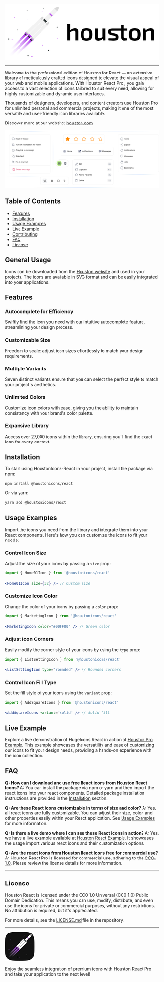 ![image](./public/logoHorizontalNPM.svg)

---

Welcome to the professional edition of Houston for React — an extensive library of meticulously crafted icons designed to elevate the visual appeal of your web and mobile applications. With Houston React Pro , you gain access to a vast selection of icons tailored to suit every need, allowing for highly customizable and dynamic user interfaces.

Thousands of designers, developers, and content creators use Houston Pro for unlimited personal and commercial projects, making it one of the most versatile and user-friendly icon libraries available.

Discover more at our website: [houston.com](https://houston-icons.vercel.app/)

![image](./public/tools.svg)


## Table of Contents
- [Features](#features)
- [Installation](#installation)
- [Usage Examples](#usage-examples)
- [Live Example](#live-example)
- [Contributing](#contributing)
- [FAQ](#faq)
- [License](#license)

## General Usage

Icons can be downloaded from the [Houston website](https://houston-icons.vercel.app) and used in your projects. The icons are available in SVG format and can be easily integrated into your applications.

## Features

### Autocomplete for Efficiency
Swiftly find the icon you need with our intuitive autocomplete feature, streamlining your design process.

### Customizable Size
Freedom to scale: adjust icon sizes effortlessly to match your design requirements.

### Multiple Variants
Seven distinct variants ensure that you can select the perfect style to match your project's aesthetics.

### Unlimited Colors
Customize icon colors with ease, giving you the ability to maintain consistency with your brand's color palette.

### Expansive Library
Access over 27,000 icons within the library, ensuring you'll find the exact icon for every context.

## Installation

To start using HoustonIcons-React in your project, install the package via npm:

```bash
npm install @houstonicons/react
```

Or via yarn:

```bash
yarn add @houstonicons/react
```

## Usage Examples

Import the icons you need from the library and integrate them into your React components. Here's how you can customize the icons to fit your needs:

### Control Icon Size
Adjust the size of your icons by passing a `size` prop:

```jsx
import { Home01Icon } from '@houstonicons/react'

<Home01Icon size={32} /> // Custom size
```

### Customize Icon Color
Change the color of your icons by passing a `color` prop:

```jsx
import { MarketingIcon } from '@houstonicons/react'

<MarketingIcon color="#00FF00" /> // Green color
```

### Adjust Icon Corners
Easily modify the corner style of your icons by using the ``type`` prop:

```jsx
import { ListSettingIcon } from '@houstonicons/react'

<ListSettingIcon type="rounded" /> // Rounded corners
```

### Control Icon Fill Type
Set the fill style of your icons using the ``variant`` prop:

```jsx
import { AddSquareIcons } from '@houstonicons/react'

<AddSquareIcons variant="solid" /> // Solid fill
```

## Live Example

Explore a live demonstration of HugeIcons React in action at [Houston Pro Example](https://houston-icons.vercel.app/use-cases). This example showcases the versatility and ease of customizing our icons to fit your design needs, providing a hands-on experience with the icon collection.

## FAQ

**Q: How can I download and use free React icons from Houston React Icons?**
A: You can install the package via npm or yarn and then import the react icons into your react components. Detailed package installation instructions are provided in the [Installation](#installation) section.

**Q: Are these React icons customizable in terms of size and color?**
A: Yes, all react icons are fully customizable. You can adjust their size, color, and other properties easily within your React application. See [Usage Examples](#usage-examples) for more information.

**Q: Is there a live demo where I can see these React icons in action?**
A: Yes, we have a live example available at [Houston React Example](#live-example). It showcases the usage import various react icons and their customization options.

**Q: Are the react icons from Houston React Icons free for commercial use?**
A: Houston React Pro is licensed for commercial use, adhering to the [CC0-1.0](#license). Please review the license details for more information.

---

## License

Houston React is licensed under the CC0 1.0 Universal (CC0 1.0) Public Domain Dedication. This means you can use, modify, distribute, and even use the icons for private or commercial purposes, without any restrictions. No attribution is required, but it's appreciated.

For more details, see the [LICENSE.md](./LICENSE.md) file in the repository.

---

![image](./public/logoIcon.svg)

Enjoy the seamless integration of premium icons with Houston React Pro and take your application to the next level!
